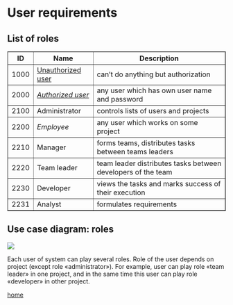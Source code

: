 <h1>User requirements</h1>
<h2>List of roles</h2>
<table border='1'>
<tr>
<th>ID</th>
<th>Name</th>
<th>Description</th>
</tr>
<tr>
<td>1000</td>
<td><a href='R1000.md'>Unauthorized user</a></td>
<td>can’t do anything but authorization</td>
</tr>
<tr>
<td>2000</td>
<td><em><a href='R2000.md'>Authorized user</a></em></td>
<td>any user which has own user name and password</td>
</tr>
<tr>
<td>2100</td>
<td>Administrator</td>
<td>controls lists of users and projects</td>
</tr>
<tr>
<td>2200</td>
<td><em>Employee</em></td>
<td>any user which works on some project</td>
</tr>
<tr>
<td>2210</td>
<td>Manager</td>
<td>forms teams, distributes tasks between teams leaders</td>
</tr>
<tr>
<td>2220</td>
<td>Team leader</td>
<td>team leader distributes tasks between developers of the team</td>
</tr>
<tr>
<td>2230</td>
<td>Developer</td>
<td>views the tasks and marks success of their execution</td>
</tr>
<tr>
<td>2231</td>
<td>Analyst</td>
<td>formulates requirements</td>
</tr>
</table>
<h2>Use case diagram: roles</h2>
<img src='https://projects-management.googlecode.com/svn/wiki/images/actors.png'>
<p>Each user of system can play several roles. Role of the user depends on project (except role «administrator»). For example, user can play role «team leader» in one project, and in the same time this user can play role «developer» in other project.</p>
<p><a href='index.md'>home</a></p>